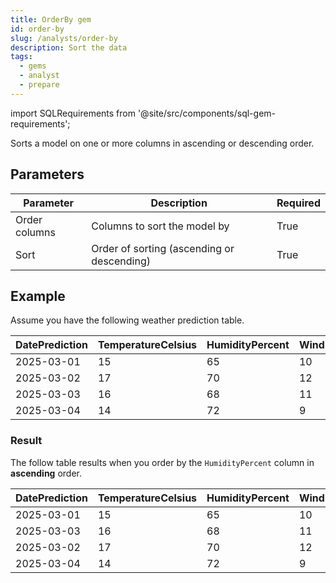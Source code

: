 ```yaml
---
title: OrderBy gem
id: order-by
slug: /analysts/order-by
description: Sort the data
tags:
  - gems
  - analyst
  - prepare
---
```


import SQLRequirements from '@site/src/components/sql-gem-requirements';

<SQLRequirements
  execution_engine="SQL Warehouse"
  sql_package_name=""
  sql_package_version=""
/>

Sorts a model on one or more columns in ascending or descending order.

## Parameters

| Parameter     | Description                                | Required |
| ------------- | ------------------------------------------ | -------- |
| Order columns | Columns to sort the model by               | True     |
| Sort          | Order of sorting (ascending or descending) | True     |

## Example

Assume you have the following weather prediction table.

<div class="table-example">

| DatePrediction | TemperatureCelsius | HumidityPercent | WindSpeed | Condition |
| -------------- | ------------------ | --------------- | --------- | --------- |
| 2025-03-01     | 15                 | 65              | 10        | Sunny     |
| 2025-03-02     | 17                 | 70              | 12        | Cloudy    |
| 2025-03-03     | 16                 | 68              | 11        | Rainy     |
| 2025-03-04     | 14                 | 72              | 9         | Sunny     |

</div>

### Result

The follow table results when you order by the `HumidityPercent` column in **ascending** order.

<div class="table-example">

| DatePrediction | TemperatureCelsius | HumidityPercent | WindSpeed | Condition |
| -------------- | ------------------ | --------------- | --------- | --------- |
| 2025-03-01     | 15                 | 65              | 10        | Sunny     |
| 2025-03-03     | 16                 | 68              | 11        | Rainy     |
| 2025-03-02     | 17                 | 70              | 12        | Cloudy    |
| 2025-03-04     | 14                 | 72              | 9         | Sunny     |

</div>
